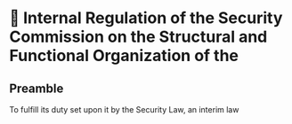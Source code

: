 # 👮 Internal Regulation of the Security Commission on the Structural and Functional Organization of the

## Preamble

To fulfill its duty set upon it by the Security Law, an interim law
